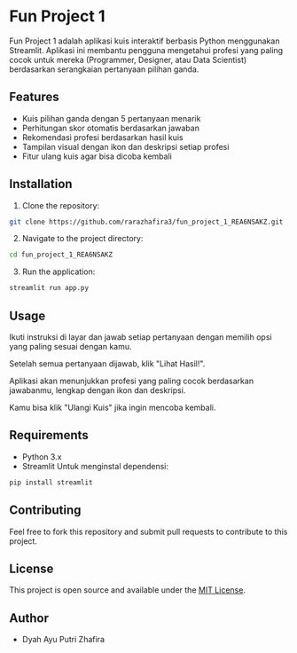 # Fun Project 1

Fun Project 1 adalah aplikasi kuis interaktif berbasis Python menggunakan Streamlit. Aplikasi ini membantu pengguna mengetahui profesi yang paling cocok untuk mereka (Programmer, Designer, atau Data Scientist) berdasarkan serangkaian pertanyaan pilihan ganda.

## Features

- Kuis pilihan ganda dengan 5 pertanyaan menarik
- Perhitungan skor otomatis berdasarkan jawaban
- Rekomendasi profesi berdasarkan hasil kuis
- Tampilan visual dengan ikon dan deskripsi setiap profesi
- Fitur ulang kuis agar bisa dicoba kembali

## Installation

1. Clone the repository:
```bash
git clone https://github.com/rarazhafira3/fun_project_1_REA6NSAKZ.git
```

2. Navigate to the project directory:
```bash
cd fun_project_1_REA6NSAKZ
```

3. Run the application:
```bash
streamlit run app.py
```

## Usage

Ikuti instruksi di layar dan jawab setiap pertanyaan dengan memilih opsi yang paling sesuai dengan kamu.

Setelah semua pertanyaan dijawab, klik "Lihat Hasil!".

Aplikasi akan menunjukkan profesi yang paling cocok berdasarkan jawabanmu, lengkap dengan ikon dan deskripsi.

Kamu bisa klik "Ulangi Kuis" jika ingin mencoba kembali.

## Requirements

- Python 3.x
- Streamlit
Untuk menginstal dependensi:
```bash
pip install streamlit
```

## Contributing

Feel free to fork this repository and submit pull requests to contribute to this project.

## License

This project is open source and available under the [MIT License](LICENSE).

## Author

- Dyah Ayu Putri Zhafira
